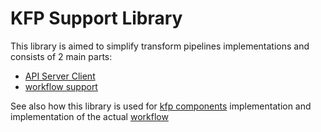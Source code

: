 # KFP Support Library

This library is aimed to simplify transform pipelines implementations and consists of 2 main parts:

* [API Server Client](../python_apiserver_client/README.md)
* [workflow support](../src/kfp_support/workflow_support/README.md)

See also how this library is used for [kfp components](../../kfp_ray_components/README.md) implementation
and implementation of the actual [workflow](../../doc/simple_transform_pipeline.md)